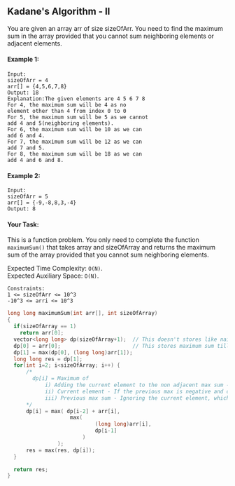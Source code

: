 ## Kadane's Algorithm - II

You are given an array arr of size sizeOfArr. You need to find the maximum sum in the array provided that you cannot sum neighboring elements or adjacent elements.

#### Example 1:

```
Input:
sizeOfArr = 4
arr[] = {4,5,6,7,8}
Output: 18
Explanation:The given elements are 4 5 6 7 8
For 4, the maximum sum will be 4 as no
element other than 4 from index 0 to 0
For 5, the maximum sum will be 5 as we cannot
add 4 and 5(neighboring elements).
For 6, the maximum sum will be 10 as we can
add 6 and 4.
For 7, the maximum sum will be 12 as we can
add 7 and 5.
For 8, the maximum sum will be 18 as we can
add 4 and 6 and 8.
```

#### Example 2:

```
Input:
sizeOfArr = 5
arr[] = {-9,-8,8,3,-4}
Output: 8
```

#### Your Task:

This is a function problem. You only need to complete the function `maximumSum()` that takes array and sizeOfArray and returns the maximum sum of the array provided that you cannot sum neighboring elements.

Expected Time Complexity: `O(N)`.  
Expected Auxiliary Space: `O(N)`.

```
Constraints:
1 <= sizeOfArr <= 10^3
-10^3 <= arri <= 10^3
```

```c++
long long maximumSum(int arr[], int sizeOfArray)
{
  if(sizeOfArray == 1)
    return arr[0];
  vector<long long> dp(sizeOfArray+1);  // This doesn't stores like naive Kadane's algorithm
  dp[0] = arr[0];                       // This stores maximum sum till that index
  dp[1] = max(dp[0], (long long)arr[1]);
  long long res = dp[1];
  for(int i=2; i<sizeOfArray; i++) {
      /*
        dp[i] = Maximum of
            i) Adding the current element to the non adjacent max sum - If adding two non-negative makes the maximum
            ii) Current element - If the previous max is negative and current element is positive
            iii) Previous max sum - Ignoring the current element, which is possibly negative
      */
      dp[i] = max( dp[i-2] + arr[i],
                    max(
                            (long long)arr[i],
                            dp[i-1]
                        )
                );
      res = max(res, dp[i]);
  }

  return res;
}
```
